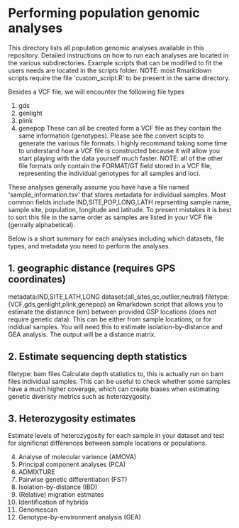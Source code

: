 # Performing population genomic analyses

This directory lists all population genomic analyses available in this repository.
Detailed instructions on how to run each analyses are located in the various subdirectories.
Example scripts that can be modified to fit the users needs are located in the scripts folder. NOTE: most Rmarkdown scripts require the file 'custom_script.R' to be present in the same directory.

Besides a VCF file, we will encounter the following file types
1. gds
2. genlight
3. plink
4. genepop
These can all be created form a VCF file as they contain the same information (genotypes). Please see the convert scipts to generate the various file formats.
I highly recommand taking some time to understand how a VCF file is constructed because it will allow you start playing with the data yourself much faster. NOTE: all of the other file formats only contain the FORMAT/GT field stored in a VCF file, representing the individual genotypes for all samples and loci. 

These analyses generally assume you have have a file named 'sample_information.tsv' that stores metadata for individual samples. Most common fields include IND,SITE,POP,LONG,LATH reprsenting sample name, sample site, population, longitude and latitude. To present mistakes it is best to sort this file in the same order as samples are listed in your VCF file (genrally alphabetical).

Below is a short summary for each analyses including which datasets, file types, and metadata you need to perform the analyses.

## 1. geographic distance (requires GPS coordinates)
metadata:IND,SITE,LATH,LONG
dataset:(all_sites,qc,outlier,neutral)
filetype:(VCF,gds,genlight,plink,genepop)
an Rmarkdown script that allows you to estimate the distannce (km) between provided GSP locations (does not require genetic data). This can be either from sample locations, or for indidual samples. You will need this to estimate isolation-by-distance and GEA analysis.
The output will be a distance matrix.

## 2. Estimate sequencing depth statistics
filetype: bam files
Calculate depth statistics to, this is actually run on bam files individual samples. 
This can be useful to check whether some samples have a much higher coverage, which can create biases when estimating genetic diveristy metrics such as heterozygosity. 

## 3. Heterozygosity estimates
Estimate levels of heterozygosity for each sample in your dataset and test for significnat differences between sample locations or populations.

4. Analyse of molecular varience (AMOVA)
5. Principal component analyses (PCA)
6. ADMIXTURE
7. Pairwise genetic differentiation (FST)
8. Isolation-by-distance (IBD)
9. (Relative) migration estmates
10. Identification of hybrids
11. Genomescan
12. Genotype-by-environment analysis (GEA)
